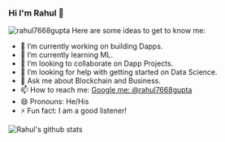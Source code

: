 ### Hi I'm Rahul 👋
<img src="https://komarev.com/ghpvc/?username=rahul7668gupta&label=Views&color=blue&style=plastic" alt="rahul7668gupta" />
<!--
**rahul7668gupta/rahul7668gupta** is a ✨ _special_ ✨ repository because its `README.md` (this file) appears on your GitHub profile.
-->
Here are some ideas to get to know me:

- 🔭 I’m currently working on building Dapps.
- 🌱 I’m currently learning ML.
- 👯 I’m looking to collaborate on Dapp Projects.
- 🤔 I’m looking for help with getting started on Data Science.
- 💬 Ask me about Blockchain and Business.
- 📫 How to reach me: [Google me: @rahul7668gupta](https://www.google.com/search?q=rahul7668gupta)
- 😄 Pronouns: He/His
- ⚡ Fun fact: I am a good listener!

![Rahul's github stats](https://github-readme-stats.vercel.app/api?username=rahul7668gupta)
